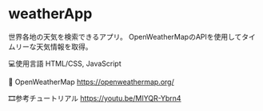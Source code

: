 # weatherApp

世界各地の天気を検索できるアプリ。
OpenWeatherMapのAPIを使用してタイムリーな天気情報を取得。


💻使用言語
HTML/CSS, JavaScript

🔧
OpenWeatherMap
https://openweathermap.org/

🎞️参考チュートリアル
https://youtu.be/MIYQR-Ybrn4

